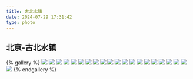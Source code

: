 ```yaml
---
title: 古北水镇
date: 2024-07-29 17:31:42
type: photo
---
```


## 北京-古北水镇

{% gallery %}
![](https://file-1305436646.cos.ap-nanjing.myqcloud.com/blog/photo/5/DSCF3108.webp)
![](https://file-1305436646.cos.ap-nanjing.myqcloud.com/blog/photo/5/DSCF3186.webp)
![](https://file-1305436646.cos.ap-nanjing.myqcloud.com/blog/photo/5/DSCF3201.webp)
![](https://file-1305436646.cos.ap-nanjing.myqcloud.com/blog/photo/5/DSCF3233.webp)
![](https://file-1305436646.cos.ap-nanjing.myqcloud.com/blog/photo/5/DSCF3255.webp)
![](https://file-1305436646.cos.ap-nanjing.myqcloud.com/blog/photo/5/DSCF3272.webp)
![](https://file-1305436646.cos.ap-nanjing.myqcloud.com/blog/photo/5/DSCF3320.webp)
![](https://file-1305436646.cos.ap-nanjing.myqcloud.com/blog/photo/5/DSCF3359.webp)
![](https://file-1305436646.cos.ap-nanjing.myqcloud.com/blog/photo/5/DSCF3453.webp)
![](https://file-1305436646.cos.ap-nanjing.myqcloud.com/blog/photo/5/DSCF3489.webp)
![](https://file-1305436646.cos.ap-nanjing.myqcloud.com/blog/photo/5/DSCF3508.webp)
![](https://file-1305436646.cos.ap-nanjing.myqcloud.com/blog/photo/5/DSCF4066.webp)
![](https://file-1305436646.cos.ap-nanjing.myqcloud.com/blog/photo/5/DSCF4091.webp)
![](https://file-1305436646.cos.ap-nanjing.myqcloud.com/blog/photo/5/DSCF4092.webp)
![](https://file-1305436646.cos.ap-nanjing.myqcloud.com/blog/photo/5/DSCF4139.webp)
![](https://file-1305436646.cos.ap-nanjing.myqcloud.com/blog/photo/5/DSCF4195.webp)
![](https://file-1305436646.cos.ap-nanjing.myqcloud.com/blog/photo/5/DSCF4209.webp)
![](https://file-1305436646.cos.ap-nanjing.myqcloud.com/blog/photo/5/DSCF4211.webp)
![](https://file-1305436646.cos.ap-nanjing.myqcloud.com/blog/photo/5/DSCF4291.webp)
![](https://file-1305436646.cos.ap-nanjing.myqcloud.com/blog/photo/5/DSCF4370.webp)
![](https://file-1305436646.cos.ap-nanjing.myqcloud.com/blog/photo/5/DSCF4474.webp)
{% endgallery %}